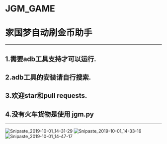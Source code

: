 # JGM_GAME


# 家国梦自动刷金币助手

------

## 1.需要adb工具支持才可以运行.

## 2.adb工具的安装请自行搜索.

## 3.欢迎star和pull requests.

## 4.没有火车货物是使用 jgm.py

------

![Snipaste_2019-10-01_14-31-29](.sereenshots\Snipaste_2019-10-01_14-31-29.png)
![Snipaste_2019-10-01_14-33-16](.sereenshots\Snipaste_2019-10-01_14-33-16.png)
![Snipaste_2019-10-01_14-47-17](.sereenshots\Snipaste_2019-10-01_14-47-17.png)
